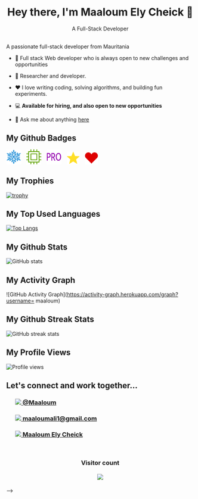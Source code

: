 <h1 align="center"> Hey there, I'm Maaloum Ely Cheick 👋</h1>
<p align="center">A Full-Stack Developer</p>

<br />
   A passionate full-stack developer from Mauritania
 <br />
 

- 🤠  Full stack Web developer who is always open to new challenges and opportunities

- 💼 Researcher and developer.

- ❤️ I love writing coding, solving algorithms, and building fun experiments.

- 💻 **Available for hiring, and also open to new opportunities**

- 💬 Ask me about anything [here](https://www.linkedin.com/in/ely-cheikh-maaloum-075a79135/)



## My Github Badges
<a href='https://archiveprogram.github.com/'><img src='https://raw.githubusercontent.com/acervenky/animated-github-badges/master/assets/acbadge.gif' width='40' height='40'></a> <a href='https://docs.github.com/en/developers'><img src='https://raw.githubusercontent.com/acervenky/animated-github-badges/master/assets/devbadge.gif' width='40' height='40'></a> <a href='https://github.com/pricing'><img src='https://raw.githubusercontent.com/acervenky/animated-github-badges/master/assets/pro.gif' width='40' height='40'></a> <a href='https://stars.github.com/'><img src='https://raw.githubusercontent.com/acervenky/animated-github-badges/master/assets/starbadge.gif' width='35' height='35'></a> <a href='https://docs.github.com/en/github/supporting-the-open-source-community-with-github-sponsors'><img src='https://raw.githubusercontent.com/acervenky/animated-github-badges/master/assets/sponsorbadge.gif' width='35' height='35'></a> 

## My Trophies
[![trophy](https://github-profile-trophy.vercel.app/?username=maaloum)](https://github.com/ryo-ma/github-profile-trophy)

## My Top Used Languages
[![Top Langs](https://github-readme-stats.vercel.app/api/top-langs/?username=maaloum)](https://github.com/anuraghazra/github-readme-stats)

## My Github Stats
![GitHub stats](https://github-readme-stats.vercel.app/api?username=maaloum-X&show_icons=true)  

## My Activity Graph
![GitHub Activity Graph](https://activity-graph.herokuapp.com/graph?username= maaloum)  

## My Github Streak Stats
![GitHub streak stats](https://github-readme-streak-stats.herokuapp.com/?user=maaloum)  

## My Profile Views
![Profile views](https://gpvc.arturio.dev/maaloum) 

<h2>Let's connect and work together...</h2>
<ul>
<h3><a href="https://www.linkedin.com/in/ely-cheikh-maaloum-075a79135/" target="_blank"><img src="https://user-images.githubusercontent.com/79658534/150798648-38f1ed89-848c-4e24-9395-c748b2adeff7.png" width="17px">  @Maaloum </a></h3> 
<h3><a href="maaloumali1@gmail.com"><img src="https://user-images.githubusercontent.com/79658534/155697385-9f83bc34-bd2a-4338-9394-c83ee8be9896.png" width="16px">   maaloumali1@gmail.com</a></h3>
<h3><a href="https://www.linkedin.com/in/ely-cheikh-maaloum-075a79135/"><img src="https://user-images.githubusercontent.com/79658534/155697061-56d45708-ad01-4ffc-9697-570007606fd3.png" width="18px"> Maaloum Ely Cheick </a></h3>
  
<!-- [![github-readme-twitter](https://github-readme-twitter.gazf.vercel.app/api?id=Stanmega89)](https://www.linkedin.com/in/ely-cheikh-maaloum-075a79135/) -->
</ul>
<br>
<h3 align="center"> 
  Visitor count<br><br>
  <img src="https://profile-counter.glitch.me/promzzykoncepts/count.svg" />
</h3>


-->
